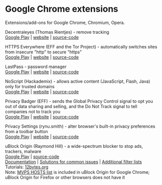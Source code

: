 # Google Chrome extensions

Extensions/add-ons for Google Chrome, Chromium, Opera.
<!-- 
_template_ ([#]())</br>
[Google Play]() | 
[website]() | 
[source-code]()</br>
-->

Decentraleyes (Thomas Rientjes) - remove tracking</br>
[Google Play](https://chrome.google.com/webstore/detail/decentraleyes/ldpochfccmkkmhdbclfhpagapcfdljkj) | 
[website](https://decentraleyes.org/) | 
[source-code](https://git.synz.io/Synzvato/decentraleyes)</br>


HTTPS Everywhere (EFF and the Tor Project) - automatically switches sites from insecure "http" to secure "https"</br>
[Google Play](https://chrome.google.com/webstore/detail/https-everywhere/gcbommkclmclpchllfjekcdonpmejbdp) | 
[website](https://www.eff.org/https-everywhere) | 
[source-code](https://github.com/EFForg/https-everywhere)</br>


LastPass - password manager</br>
[Google Play](https://chrome.google.com/webstore/detail/lastpass-free-password-ma/hdokiejnpimakedhajhdlcegeplioahd) | 
[website](https://www.lastpass.com/) | 
[source-code](https://github.com/lastpass)</br>


NoScript (Hackademix) - allows active content (JavaScript, Flash, Java) only for trusted domains</br>
[Google Play](https://chrome.google.com/webstore/detail/noscript/doojmbjmlfjjnbmnoijecmcbfeoakpjm) | 
[website](https://noscript.net/) | 
[source-code](https://github.com/hackademix/noscript/)</br>


Privacy Badger (EFF) - sends the Global Privacy Control signal to opt you out of data sharing and selling, and the Do Not Track signal to tell companies not to track you</br>
[Google Play](https://chrome.google.com/webstore/detail/privacy-badger/pkehgijcmpdhfbdbbnkijodmdjhbjlgp) | 
[website](https://privacybadger.org/) | 
[source-code](https://github.com/EFForg/privacybadger)</br>


Privacy Settings (rynu.smith) - alter browser's built-in privacy preferences from a toolbar button</br>
[Google Play](https://chrome.google.com/webstore/detail/privacy-settings/ijadljdlbkfhdoblhaedfgepliodmomj) | 
[website](https://add0n.com/privacy-settings.html) | 
[source-code](https://github.com/schomery/privacy-settings/)</br>


uBlock Origin (Raymond Hill) - a wide-spectrum blocker to stop ads, trackers, malware</br>
[Google Play](https://chrome.google.com/webstore/detail/ublock-origin/cjpalhdlnbpafiamejdnhcphjbkeiagm) | 
[source-code](https://gitlab.com/gorhill/uBlock)</br>
[Documentation](https://github.com/gorhill/uBlock/wiki) | 
[Solutions for common issues](https://www.reddit.com/r/uBlockOrigin/wiki/solutions) | 
[Additional filter lists](https://filterlists.com/)</br>
Tutorials: [12bytes.org](https://12bytes.org/articles/tech/firefox/ublock-origin-suggested-settings/)</br>
Note: [MVPS HOSTS list](https://winhelp2002.mvps.org/hosts.htm) is included in uBlock Origin for Google Chrome; uBlock Origin for Firefox or other browsers does not have it</br>

